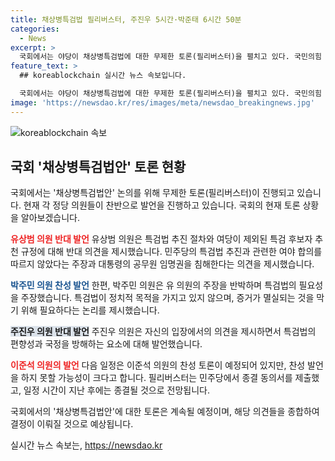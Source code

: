 ```yaml
---
title: 채상병특검법 필리버스터, 주진우 5시간·박준태 6시간 50분
categories:
  - News
excerpt: >
  국회에서는 야당이 채상병특검법에 대한 무제한 토론(필리버스터)을 펼치고 있다. 국민의힘 의원들은 이 법안이 여당과 합의 없이 추진되었고, 대통령의 공무원 임명권을 침해한다는 주장을 제기했다. 한편, 더불어민주당 의원들은 채상병 사건의 진상규명을 위해 특별수사가 필요하다는 입장을 피력했다. 논란은 계속되고 있으며, 필리버스터가 언제 종료될지에 관심이 쏠리고 있다. (단어 수: 72, 글자 수: 525)
feature_text: >
  ## koreablockchain 실시간 뉴스 속보입니다.

  국회에서는 야당이 채상병특검법에 대한 무제한 토론(필리버스터)을 펼치고 있다. 국민의힘 의원들은 이 법안이 여당과 합의 없이 추진되었고, 대통령의 공무원 임명권을 침해한다는 주장을 제기했다. 한편, 더불어민주당 의원들은 채상병 사건의 진상규명을 위해 특별수사가 필요하다는 입장을 피력했다. 논란은 계속되고 있으며, 필리버스터가 언제 종료될지에 관심이 쏠리고 있다. (단어 수: 72, 글자 수: 525)
image: 'https://newsdao.kr/res/images/meta/newsdao_breakingnews.jpg'
---
```


<p><img src="https://newsdao.kr/res/images/meta/newsdao_breakingnews.jpg" alt="koreablockchain 속보" /></p>

<h2 data-ke-size="size26">국회 '채상병특검법안' 토론 현황</h2>

<p>국회에서는 '채상병특검법안' 논의를 위해 무제한 토론(필리버스터)이 진행되고 있습니다. 현재 각 정당 의원들이 찬반으로 발언을 진행하고 있습니다. 국회의 현재 토론 상황을 알아보겠습니다.</p>

<p><b><span style="color: #ee2323;">유상범 의원 반대 발언</span></b>
유상범 의원은 특검법 추진 절차와 여당이 제외된 특검 후보자 추천 규정에 대해 반대 의견을 제시했습니다. 민주당의 특검법 추진과 관련한 여야 합의를 따르지 않았다는 주장과 대통령의 공무원 임명권을 침해한다는 의견을 제시했습니다.</p>

<p><b><span style="color: #1a5490;">박주민 의원 찬성 발언</span></b>
한편, 박주민 의원은 유 의원의 주장을 반박하며 특검법의 필요성을 주장했습니다. 특검법이 정치적 목적을 가지고 있지 않으며, 증거가 멸실되는 것을 막기 위해 필요하다는 논리를 제시했습니다.</p>

<p><b><span style="background-color: #21538527;">주진우 의원 반대 발언</span></b>
주진우 의원은 자신의 입장에서의 의견을 제시하면서 특검법의 편향성과 국정을 방해하는 요소에 대해 발언했습니다. </p>

<p><b><span style="color: #ee2323;">이준석 의원의 발언</b>
다음 일정은 이준석 의원의 찬성 토론이 예정되어 있지만, 찬성 발언을 하지 못할 가능성이 크다고 합니다. 필리버스터는 민주당에서 종결 동의서를 제출했고, 일정 시간이 지난 후에는 종결될 것으로 전망됩니다.</p>

<p>국회에서의 '채상병특검법안'에 대한 토론은 계속될 예정이며, 해당 의견들을 종합하여 결정이 이뤄질 것으로 예상됩니다. <p data-ke-size="size16"></p></p>
실시간 뉴스 속보는, <a href="https://newsdao.kr" rel="dofollow">https://newsdao.kr</a>


